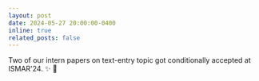 ```yaml
---
layout: post
date: 2024-05-27 20:00:00-0400
inline: true
related_posts: false
---
```


Two of our intern papers on text-entry topic got conditionally accepted at ISMAR'24. :sparkles: :tada:
 <!-- Our intern [Junxiao (Shawn)](https://shawnshenjx.github.io/) is off to start an assistant professor position at the University of Bristol, UK. Congrats!! :sparkles: -->

